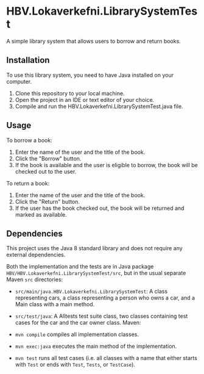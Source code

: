 # HBV.Lokaverkefni.LibrarySystemTest

A simple library system that allows users to borrow and return books.

## Installation

To use this library system, you need to have Java installed on your computer.

1. Clone this repository to your local machine.
2. Open the project in an IDE or text editor of your choice.
3. Compile and run the HBV.Lokaverkefni.LibrarySystemTest.java file.

## Usage

To borrow a book:

1. Enter the name of the user and the title of the book.
2. Click the "Borrow" button.
3. If the book is available and the user is eligible to borrow, the book will be checked out to the user.

To return a book:

1. Enter the name of the user and the title of the book.
2. Click the "Return" button.
3. If the user has the book checked out, the book will be returned and marked as available.

## Dependencies

This project uses the Java 8 standard library and does not require any external dependencies.

Both the implementation and the tests are in Java package `HBV/HBV.Lokaverkefni.LibrarySystemTest/src`,
but in the usual separate Maven `src` directories:

- `src/main/java.HBV.Lokaverkefni.LibrarySystemTest`:
  A class representing cars, a class representing a person who owns a car, and a Main class with a main method.

- `src/test/java`:
  A Alltests test suite class, two classes containing test cases for the car and the car owner class.
  Maven:

- `mvn compile` compiles all implementation classes.
- `mvn exec:java` executes the main method of the implementation.
- `mvn test` runs all test cases (i.e. all classes with a name that either starts with `Test` or ends
  with `Test`, `Tests`, or `TestCase`).

